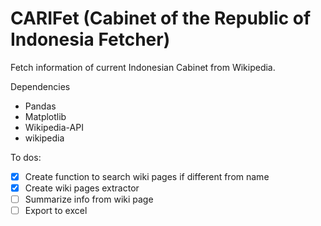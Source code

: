 # CARIFet (Cabinet of the Republic of Indonesia Fetcher)
Fetch information of current Indonesian Cabinet from Wikipedia.

Dependencies

* Pandas
* Matplotlib
* Wikipedia-API
* wikipedia

To dos:
- [x] Create function to search wiki pages if different from name
- [x] Create wiki pages extractor
- [ ] Summarize info from wiki page
- [ ] Export to excel

